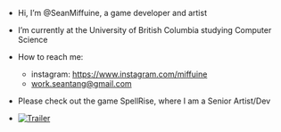 - Hi, I’m @SeanMiffuine, a game developer and artist

- I’m currently at the University of British Columbia studying Computer Science
- How to reach me:
  - instagram: https://www.instagram.com/miffuine
  - work.seantang@gmail.com

- Please check out the game SpellRise, where I am a Senior Artist/Dev
- [![Trailer]()](https://www.youtube.com/embed/cT_PHmHHZ_o)

<!---
SeanMiffuine/SeanMiffuine is a ✨ special ✨ repository because its `README.md` (this file) appears on your GitHub profile.
You can click the Preview link to take a look at your changes.
--->

